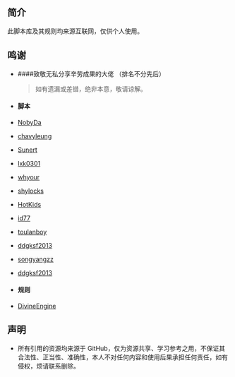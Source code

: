 ## 简介


此脚本库及其规则均来源互联网，仅供个人使用。

## 鸣谢

- ####致敬无私分享辛劳成果的大佬 （排名不分先后）

  > 如有遗漏或差错，绝非本意，敬请谅解。
 
 - #### 脚本

  - [NobyDa](https://github.com/NobyDa/Script/tree/master)
  - [chavyleung](https://github.com/chavyleung/scripts/tree/master)
  - [Sunert](https://github.com/Sunert/Scripts/tree/master)
  - [lxk0301](https://github.com/lxk0301/jd_scripts/tree/master)
  - [whyour](https://github.com/whyour/hundun/tree/master)
  - [shylocks](https://github.com/shylocks/Loon)
  - [HotKids](https://github.com/HotKids/Rules/tree/master)
  - [id77](https://github.com/id77/QuantumultX/tree/master)
  - [toulanboy](https://github.com/toulanboy/scripts/tree/master)
  - [ddgksf2013](https://github.com/ddgksf2013/Cuttlefish)
  - [songyangzz](https://github.com/songyangzz/QuantumultX/tree/master)  
  - [ddgksf2013](https://github.com/ddgksf2013/Cuttlefish)
 
 - #### 规则

  - [DivineEngine](https://github.com/DivineEngine/Profiles/tree/master)  

  ## 声明

- 所有引用的资源均来源于 GitHub，仅为资源共享、学习参考之用，不保证其合法性、正当性、准确性，本人不对任何内容和使用后果承担任何责任，如有侵权，烦请联系删除。
